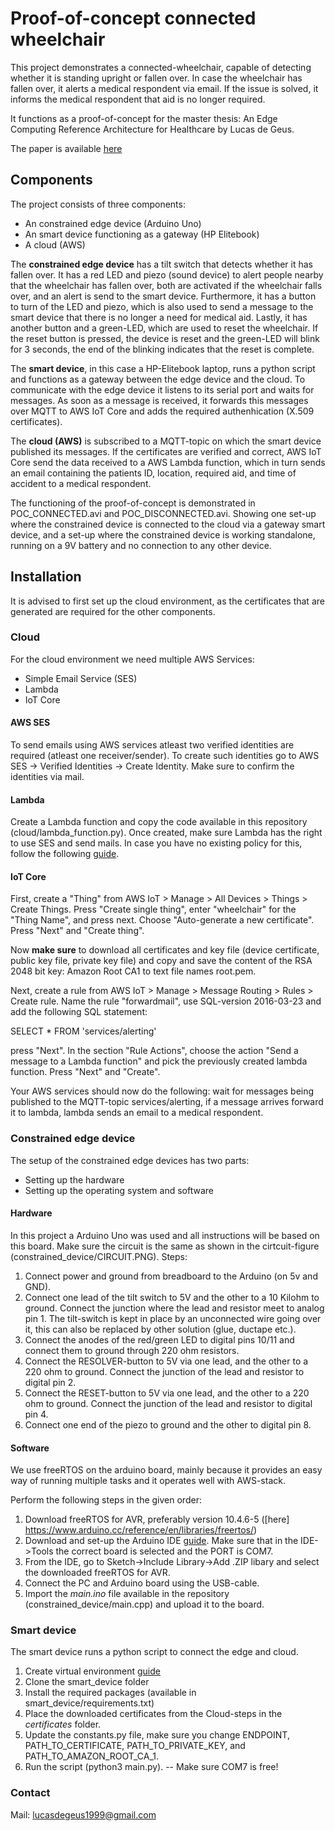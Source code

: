 
# Proof-of-concept connected wheelchair

This project demonstrates a connected-wheelchair, capable of detecting whether it is standing upright or fallen over. In case the wheelchair has fallen over, it alerts a medical respondent via email. If the issue is solved, it informs the medical respondent that aid is no longer required. 

It functions as a proof-of-concept for the master thesis: An Edge Computing Reference Architecture for Healthcare by Lucas de Geus.

The paper is available [here](paper.pdf)


## Components

The project consists of three components:
- An constrained edge device (Arduino Uno)
- An smart device functioning as a gateway (HP Elitebook)
- A cloud (AWS)

The __constrained edge device__ has a tilt switch that detects whether it has fallen over. It has a red LED and piezo (sound device) to alert people nearby that the wheelchair has fallen over, both are activated if the wheelchair falls over, and an alert is send to the smart device. Furthermore, it has a button to turn of the LED and piezo, which is also used to send a message to the smart device that there is no longer a need for medical aid. Lastly, it has another button and a green-LED, which are used to reset the wheelchair. If the reset button is pressed, the device is reset and the green-LED will blink for 3 seconds, the end of the blinking indicates that the reset is complete.

The __smart device__, in this case a HP-Elitebook laptop, runs a python script and functions as a gateway between the edge device and the cloud. To communicate with the edge device it listens to its serial port and waits for messages. As soon as a message is received, it forwards this messages over MQTT to AWS IoT Core and adds the required authenhication (X.509 certificates).

The __cloud (AWS)__ is subscribed to a MQTT-topic on which the smart device published its messages. If the certificates are verified and correct, AWS IoT Core send the data received to a AWS Lambda function, which in turn sends an email containing the patients ID, location, required aid, and time of accident to a medical respondent.

The functioning of the proof-of-concept is demonstrated in POC_CONNECTED.avi and POC_DISCONNECTED.avi. Showing one set-up where the constrained device is connected to the cloud via a gateway smart device, and a set-up where the constrained device is working standalone, running on a 9V battery and no connection to any other device.

## Installation
It is advised to first set up the cloud environment, as the certificates that are generated are required for the other components.

### Cloud
For the cloud environment we need multiple AWS Services:
- Simple Email Service (SES)
- Lambda
- IoT Core

#### AWS SES
To send emails using AWS services atleast two verified identities are required (atleast one receiver/sender). To create such identities go to AWS SES -> Verified Identities -> Create Identity. Make sure to confirm the identities via mail.

#### Lambda
Create a Lambda function and copy the code available in this repository (cloud/lambda_function.py). Once created, make sure Lambda has the right to use SES and send mails. In case you have no existing policy for this, follow the following [guide](https://aws.amazon.com/premiumsupport/knowledge-center/lambda-send-email-ses/).

#### IoT Core
First, create a "Thing" from AWS IoT > Manage > All Devices > Things > Create Things. Press "Create single thing", enter "wheelchair" for the "Thing Name", and press next. Choose "Auto-generate a new certificate". Press "Next" and "Create thing".

Now __make sure__ to download all certificates and key file (device certificate, public key file, private key file) and copy and save the content of the RSA 2048 bit key: Amazon Root CA1 to text file names root.pem.

Next, create a rule from AWS IoT > Manage > Message Routing > Rules > Create rule. Name the rule "forwardmail", use SQL-version 2016-03-23 and add the following SQL statement: 

SELECT * FROM 'services/alerting'

press "Next". In the section "Rule Actions", choose the action "Send a message to a Lambda function" and pick the previously created lambda function. Press "Next" and "Create".


Your AWS services should now do the following: wait for messages being published to the MQTT-topic services/alerting, if a message arrives forward it to lambda, lambda sends an email to a medical respondent.

### Constrained edge device
The setup of the constrained edge devices has two parts:
- Setting up the hardware
- Setting up the operating system and software

#### Hardware
In this project a Arduino Uno was used and all instructions will be based on this board. Make sure the circuit is the same as shown in the cirtcuit-figure (constrained_device/CIRCUIT.PNG). Steps:
1. Connect power and ground from breadboard to the Arduino (on 5v and GND). 
2. Connect one lead of the tilt switch to 5V and the other to a 10 Kilohm to ground. Connect the junction where the lead and resistor meet to analog pin 1. The tilt-switch is kept in place by an unconnected wire going over it, this can also be replaced by other solution (glue, ductape etc.).
3. Connect the anodes of the red/green LED to digital pins 10/11 and connect them to ground through 220 ohm resistors.
4. Connect the RESOLVER-button to 5V via one lead, and the other to a 220 ohm to ground. Connect the junction of the lead and resistor to digital pin 2.
5. Connect the RESET-button to 5V via one lead, and the other to a 220 ohm to ground. Connect the junction of the lead and resistor to digital pin 4.
6. Connect one end of the piezo to ground and the other to digital pin 8.

#### Software
We use freeRTOS on the arduino board, mainly because it provides an easy way of running multiple tasks and it operates well with AWS-stack.

Perform the following steps in the given order:
1. Download freeRTOS for AVR, preferably version 10.4.6-5 ([here] https://www.arduino.cc/reference/en/libraries/freertos/)
2. Download and set-up the Arduino IDE [guide](https://docs.arduino.cc/software/ide-v1/tutorials/Windows). Make sure that in the IDE->Tools the correct board is selected and the PORT is COM7.
3. From the IDE, go to Sketch->Include Library->Add .ZIP libary and select the downloaded freeRTOS for AVR.
4. Connect the PC and Arduino board using the USB-cable. 
5. Import the _main.ino_ file available in the repository (constrained_device/main.cpp) and upload it to the board.

### Smart device
The smart device runs a python script to connect the edge and cloud. 
1. Create virtual environment [guide](https://docs.python.org/3/library/venv.html)
2. Clone the smart_device folder
3. Install the required packages (available in smart_device/requirements.txt)
4. Place the downloaded certificates from the Cloud-steps in the _certificates_ folder.
5. Update the constants.py file, make sure you change ENDPOINT, PATH_TO_CERTIFICATE, PATH_TO_PRIVATE_KEY, and PATH_TO_AMAZON_ROOT_CA_1.
6. Run the script (python3 main.py). -- Make sure COM7 is free!


### Contact
Mail: lucasdegeus1999@gmail.com
